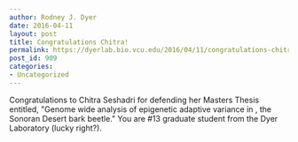 ```yaml
---
author: Rodney J. Dyer
date: 2016-04-11
layout: post
title: Congratulations Chitra!
permalink: https://dyerlab.bio.vcu.edu/2016/04/11/congratulations-chitra/index.html
post_id: 909
categories: 
- Uncategorized
---
```

Congratulations to Chitra Seshadri for defending her Masters Thesis entitled, "Genome wide analysis of epigenetic adaptive variance in 
, the Sonoran Desert bark beetle." You are #13 graduate student from the Dyer Laboratory (lucky right?).

